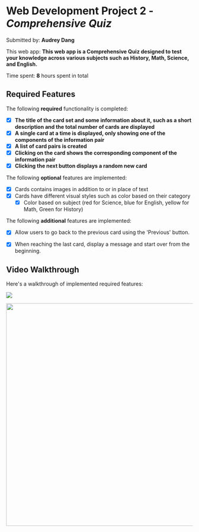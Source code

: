 # Web Development Project 2 - *Comprehensive Quiz*

Submitted by: **Audrey Dang**

This web app: **This web app is a Comprehensive Quiz designed to test your knowledge across various subjects such as History, Math, Science, and English.**

Time spent: **8** hours spent in total

## Required Features

The following **required** functionality is completed:

- [x] **The title of the card set and some information about it, such as a short description and the total number of cards are displayed**
- [x] **A single card at a time is displayed, only showing one of the components of the information pair**
- [x] **A list of card pairs is created**
- [x] **Clicking on the card shows the corresponding component of the information pair**
- [x] **Clicking the next button displays a random new card**

The following **optional** features are implemented:

- [x] Cards contains images in addition to or in place of text
- [x] Cards have different visual styles such as color based on their category
  - [x] Color based on subject (red for Science, blue for English, yellow for Math, Green for History)
        
The following **additional** features are implemented:
* [x] Allow users to go back to the previous card using the 'Previous' button.
* [x] When reaching the last card, display a message and start over from the beginning.


## Video Walkthrough

Here's a walkthrough of implemented required features:

![](https://github.com/audreydang4103/Project2-FlashCards/blob/main/Kapture%202024-10-01%20at%2000.32.19.gif)

<img src="https://raw.githubusercontent.com/audreydang4103/Project2-FlashCards/main/Project3.gif" width="600" height="600" />




